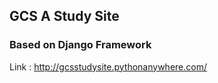 ## GCS A Study Site ##
### Based on Django Framework ###
Link : 
http://gcsstudysite.pythonanywhere.com/
